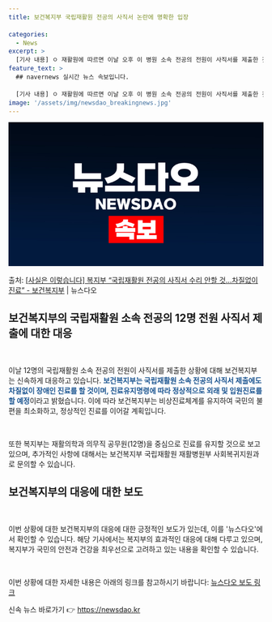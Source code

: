 ```yaml
---
title: 보건복지부 국립재활원 전공의 사직서 논란에 명확한 입장

categories:
  - News
excerpt: >
  [기사 내용] ㅇ 재활원에 따르면 이날 오후 이 병원 소속 전공의 전원이 사직서를 제출한 것으로 확인되었다고…
feature_text: >
  ## navernews 실시간 뉴스 속보입니다.

  [기사 내용] ㅇ 재활원에 따르면 이날 오후 이 병원 소속 전공의 전원이 사직서를 제출한 것으로 확인되었다고…
image: '/assets/img/newsdao_breakingnews.jpg'
---
```


![뉴스다오 속보](/assets/img/newsdao_breakingnews.jpg)

<p>출처: <a href="https://newsdao.kr/3314" rel="dofollow">[사실은 이렇습니다] 복지부 “국립재활원 전공의 사직서 수리 안할 것…차질없이 진료” - 보건복지부</a> | 뉴스다오</p>

<h2 data-ke-size="size26">보건복지부의 국립재활원 소속 전공의 12명 전원 사직서 제출에 대한 대응</h2>
<p data-ke-size="size16">&nbsp;</p>
이날 12명의 국립재활원 소속 전공의 전원이 사직서를 제출한 상황에 대해 보건복지부는 신속하게 대응하고 있습니다. <b><span style="color: #1a5490;">보건복지부는 국립재활원 소속 전공의 사직서 제출에도 차질없이 장애인 진료를 할 것이며, 진료유지명령에 따라 정상적으로 외래 및 입원진료를 할 예정</span></b>이라고 밝혔습니다. 이에 따라 보건복지부는 비상진료체계를 유지하여 국민의 불편을 최소화하고, 정상적인 진료를 이어갈 계획입니다.
<p data-ke-size="size16">&nbsp;</p>
또한 복지부는 재활의학과 의무직 공무원(12명)을 중심으로 진료를 유지할 것으로 보고 있으며, 추가적인 사항에 대해서는 보건복지부 국립재활원 재활병원부 사회복귀지원과로 문의할 수 있습니다.

<h2 data-ke-size="size26">보건복지부의 대응에 대한 보도</h2>
<p data-ke-size="size16">&nbsp;</p>
이번 상황에 대한 보건복지부의 대응에 대한 긍정적인 보도가 있는데, 이를 '뉴스다오'에서 확인할 수 있습니다. 
해당 기사에서는 복지부의 효과적인 대응에 대해 다루고 있으며, 복지부가 국민의 안전과 건강을 최우선으로 고려하고 있는 내용을 확인할 수 있습니다. 
<p data-ke-size="size16">&nbsp;</p>
이번 상황에 대한 자세한 내용은 아래의 링크를 참고하시기 바랍니다: 
<a href="https://newsdao.kr/3314">뉴스다오 보도 링크</a> 

신속 뉴스 바로가기 👉 <a href="https://newsdao.kr" rel="dofollow">https://newsdao.kr</a>


